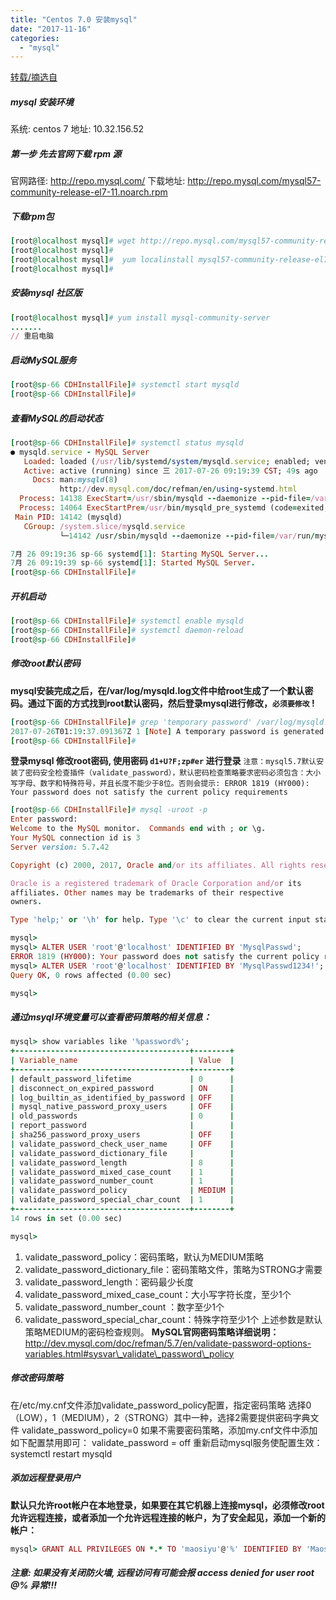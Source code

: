 ```yaml
---
title: "Centos 7.0 安装mysql"
date: "2017-11-16"
categories: 
  - "mysql"
---
```


[转载/摘选自](http://www.cnblogs.com/baierfa/p/6688737.html)

##### **mysql 安装环境**

系统: centos 7 地址: 10.32.156.52

##### **第一步 先去官网下载 rpm 源**

官网路径: http://repo.mysql.com/ 下载地址: http://repo.mysql.com/mysql57-community-release-el7-11.noarch.rpm

##### **下载rpm包**

```ruby
[root@localhost mysql]# wget http://repo.mysql.com/mysql57-community-release-el7-11.noarch.rpm
[root@localhost mysql]#
[root@localhost mysql]#  yum localinstall mysql57-community-release-el7-11.noarch.rpm
[root@localhost mysql]#
```

##### **安装mysql 社区版**

```ruby
[root@localhost mysql]# yum install mysql-community-server
.......
// 重启电脑
```

##### **启动MySQL服务**

```ruby
[root@sp-66 CDHInstallFile]# systemctl start mysqld
[root@sp-66 CDHInstallFile]#
```

##### **查看MySQL的启动状态**

```ruby
[root@sp-66 CDHInstallFile]# systemctl status mysqld
● mysqld.service - MySQL Server
   Loaded: loaded (/usr/lib/systemd/system/mysqld.service; enabled; vendor preset: disabled)
   Active: active (running) since 三 2017-07-26 09:19:39 CST; 49s ago
     Docs: man:mysqld(8)
           http://dev.mysql.com/doc/refman/en/using-systemd.html
  Process: 14138 ExecStart=/usr/sbin/mysqld --daemonize --pid-file=/var/run/mysqld/mysqld.pid $MYSQLD_OPTS (code=exited, status=0/SUCCESS)
  Process: 14064 ExecStartPre=/usr/bin/mysqld_pre_systemd (code=exited, status=0/SUCCESS)
 Main PID: 14142 (mysqld)
   CGroup: /system.slice/mysqld.service
           └─14142 /usr/sbin/mysqld --daemonize --pid-file=/var/run/mysqld/mysqld.pid

7月 26 09:19:36 sp-66 systemd[1]: Starting MySQL Server...
7月 26 09:19:39 sp-66 systemd[1]: Started MySQL Server.
[root@sp-66 CDHInstallFile]#
```

##### **开机启动**

```ruby
[root@sp-66 CDHInstallFile]# systemctl enable mysqld
[root@sp-66 CDHInstallFile]# systemctl daemon-reload
[root@sp-66 CDHInstallFile]#
```

##### **修改root默认密码**

**mysql安装完成之后，在/var/log/mysqld.log文件中给root生成了一个默认密码。通过下面的方式找到root默认密码，然后登录mysql进行修改，`必须要修改` !**

```ruby
[root@sp-66 CDHInstallFile]# grep 'temporary password' /var/log/mysqld.log
2017-07-26T01:19:37.091367Z 1 [Note] A temporary password is generated for root@localhost: d1+U?F;zp#er
[root@sp-66 CDHInstallFile]#
```

**登录mysql 修改root密码, 使用密码 `d1+U?F;zp#er` 进行登录** `注意：mysql5.7默认安装了密码安全检查插件（validate_password），默认密码检查策略要求密码必须包含：大小写字母、数字和特殊符号，并且长度不能少于8位。否则会提示: ERROR 1819 (HY000): Your password does not satisfy the current policy requirements`

```ruby
[root@sp-66 CDHInstallFile]# mysql -uroot -p
Enter password:
Welcome to the MySQL monitor.  Commands end with ; or \g.
Your MySQL connection id is 3
Server version: 5.7.42

Copyright (c) 2000, 2017, Oracle and/or its affiliates. All rights reserved.

Oracle is a registered trademark of Oracle Corporation and/or its
affiliates. Other names may be trademarks of their respective
owners.

Type 'help;' or '\h' for help. Type '\c' to clear the current input statement.

mysql>
mysql> ALTER USER 'root'@'localhost' IDENTIFIED BY 'MysqlPasswd';
ERROR 1819 (HY000): Your password does not satisfy the current policy requirements
mysql> ALTER USER 'root'@'localhost' IDENTIFIED BY 'MysqlPasswd1234!';
Query OK, 0 rows affected (0.00 sec)

mysql>
```

##### 通过msyql环境变量可以查看密码策略的相关信息：

```ruby
mysql> show variables like '%password%';
+---------------------------------------+--------+
| Variable_name                         | Value  |
+---------------------------------------+--------+
| default_password_lifetime             | 0      |
| disconnect_on_expired_password        | ON     |
| log_builtin_as_identified_by_password | OFF    |
| mysql_native_password_proxy_users     | OFF    |
| old_passwords                         | 0      |
| report_password                       |        |
| sha256_password_proxy_users           | OFF    |
| validate_password_check_user_name     | OFF    |
| validate_password_dictionary_file     |        |
| validate_password_length              | 8      |
| validate_password_mixed_case_count    | 1      |
| validate_password_number_count        | 1      |
| validate_password_policy              | MEDIUM |
| validate_password_special_char_count  | 1      |
+---------------------------------------+--------+
14 rows in set (0.00 sec)

mysql>
```

1. validate\_password\_policy：密码策略，默认为MEDIUM策略
2. validate\_password\_dictionary\_file：密码策略文件，策略为STRONG才需要
3. validate\_password\_length：密码最少长度
4. validate\_password\_mixed\_case\_count：大小写字符长度，至少1个
5. validate\_password\_number\_count ：数字至少1个
6. validate\_password\_special\_char\_count：特殊字符至少1个 上述参数是默认策略MEDIUM的密码检查规则。 **MySQL官网密码策略详细说明：** http://dev.mysql.com/doc/refman/5.7/en/validate-password-options-variables.html#sysvar\_validate\_password\_policy

##### **修改密码策略**

在/etc/my.cnf文件添加validate\_password\_policy配置，指定密码策略 选择0（LOW），1（MEDIUM），2（STRONG）其中一种，选择2需要提供密码字典文件 validate\_password\_policy=0 如果不需要密码策略，添加my.cnf文件中添加如下配置禁用即可： validate\_password = off 重新启动mysql服务使配置生效： systemctl restart mysqld

##### **添加远程登录用户**

**默认只允许root帐户在本地登录，如果要在其它机器上连接mysql，必须修改root允许远程连接，或者添加一个允许远程连接的帐户，为了安全起见，添加一个新的帐户：**

```ruby
mysql> GRANT ALL PRIVILEGES ON *.* TO 'maosiyu'@'%' IDENTIFIED BY 'Maosiyu1987!' WITH GRANT OPTION;
```

##### 注意: 如果没有关闭防火墙, 远程访问有可能会报 access denied for user root @% 异常!!!
